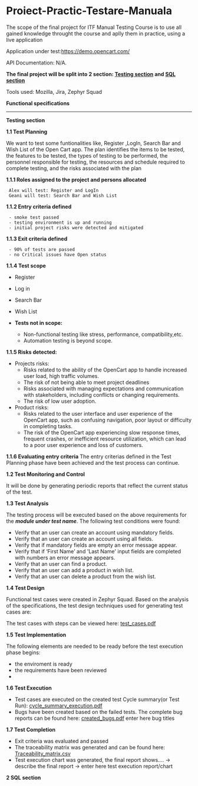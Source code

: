 # Proiect-Practic-Testare-Manuala
The scope of the final project for ITF Manual Testing Course is to use all gained knowledge throught the course and aplly them in practice, using a live application

Application under test:https://demo.opencart.com/

API Documentation: N/A.

**The final project will be split into 2 section: [Testing section]() and  [SQL section]()**

Tools used: Mozilla, Jira, Zephyr Squad

**Functional specifications**

____

**Testing section**

**1.1 Test Planning**

We want to test some funtionalities like, Register ,LogIn, Search Bar and Wish List of the  Open Cart app.
The plan identifies the items to be tested, the features to be tested, the types of testing to be performed, the personnel responsible for testing, the resources and schedule required to complete testing, and the risks associated with the plan

**1.1.1 Roles assigned to the project and persons allocated**


     Alex will test: Register and LogIn
     Geani will test: Search Bar and Wish List
     
     
**1.1.2 Entry criteria defined**

     - smoke test passed
     - testing environment is up and running
     - initial project risks were detected and mitigated
     
**1.1.3 Exit criteria defined**

     - 90% of tests are passed
     - no Critical issues have Open status


**1.1.4 Test scope**
  -   Register
  -   Log in
  -   Search Bar
  -   Wish List 


 - **Tests not in scope:**
    - Non-functional testing like stress, performance, compatibility,etc.
    - Automation testing is beyond scope.

**1.1.5 Risks detected:**

 - Projects risks:
      - Risks related to the ability of the OpenCart app to handle increased user load, high traffic volumes.
      - The risk of not being able to meet project deadlines 
      - Risks associated with managing expectations and communication with stakeholders, including conflicts or  changing requirements.
      - The risk of low user adoption.
 - Product risks:
      - Risks related to the user interface and user experience of the OpenCart app, such as confusing navigation, poor layout or difficulty in completing tasks.
      - The risk of the OpenCart app experiencing slow response times, frequent crashes, or inefficient resource utilization, which can lead to a poor user experience and loss of customers.

**1.1.6 Evaluating entry criteria**
The entry criterias defined in the Test Planning phase have been achieved and the test process can continue.


**1.2 Test Monitoring and Control**

It will be done by generating periodic reports that reflect the current status of the test.

**1.3 Test Analysis**

The testing process will be executed based on the above requirements for the ***module under test name***. The following test conditions were found:

  - Verify that an user can create an account using mandatory fields.
  - Verify that an user can create an account using all fields.
  - Verify that if mandatory fields are empty an error message appear.
  - Verify that if ‘First Name’ and 'Last Name' input fields are completed with numbers an error message appears.
  - Verify that an user can find a product.
  - Verify that an user can add a product in wish list.
  - Verify that an user can delete a product from the wish list.
        

**1.4 Test Design**

Functional test cases were created in Zephyr Squad. Based on the analysis of the specifications, the test design techniques used for generating test cases are: 


The test cases with steps can be viewed here: [test_cases.pdf]()

**1.5 Test Implementation**

The following elements are needed to be ready before the test execution phase begins:

 - the enviroment is ready
 - the requirements have been reviewed
 - 
**1.6 Test Execution**

 - Test cases are executed on the created test Cycle summary(or Test Run): [cycle_summary_execution.pdf]()
 - Bugs have been created based on the failed tests. The complete bug reports can be found here: [created_bugs.pdf]()
enter here bug titles

**1.7 Test Completion**
 - Exit criteria was evaluated and passed
 - The traceability matrix was generated and can be found here: [Traceability_matrix.csv]()
 - Test execution chart was generated, the final report shows.... -> describe the final report
 -> enter here test execution report/chart


**2 SQL section**



